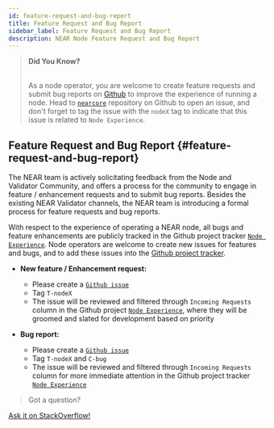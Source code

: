```yaml
---
id: feature-request-and-bug-report
title: Feature Request and Bug Report
sidebar_label: Feature Request and Bug Report
description: NEAR Node Feature Request and Bug Report
---
```



<blockquote class="info">
<strong>Did You Know?</strong><br /><br />

As a node operator, you are welcome to create feature requests and submit bug reports on [Github](https://github.com/near/nearcore/issues) to improve the experience of running a node. Head to [`nearcore`](https://github.com/near/nearcore/issues) repository on Github to open an issue, and don't forget to tag the issue with the `nodeX` tag to indicate that this issue is related to `Node Experience`.

</blockquote>


## Feature Request and Bug Report {#feature-request-and-bug-report}

The NEAR team is actively solicitating feedback from the Node and Validator Community, and offers a process for the community to engage in feature / enhancement requests and to submit bug reports. Besides the existing NEAR Validator channels, the NEAR team is introducing a formal process for feature requests and bug reports.

With respect to the experience of operating a NEAR node, all bugs and feature enhancements are publicly tracked in the Github project tracker [`Node Experience`](https://github.com/orgs/near/projects/31). Node operators are welcome to create new issues for features and bugs, and to add these issues into the [Github project tracker](https://github.com/orgs/near/projects/42).

- **New feature / Enhancement request:**
  - Please create a [`Github issue`](https://github.com/near/nearcore/issues)
  - Tag `T-nodeX`
  - The issue will be reviewed and filtered through `Incoming Requests` column in the Github project [`Node Experience`](https://github.com/orgs/near/projects/31), where they will be groomed and slated for development based on priority

- **Bug report:**
  - Please create a [`Github issue`](https://github.com/near/nearcore/issues)
  - Tag `T-nodeX` and `C-bug`
  - The issue will be reviewed and filtered through `Incoming Requests` column for more immediate attention in the Github project tracker [`Node Experience`](https://github.com/orgs/near/projects/31)


>Got a question?
<a href="https://stackoverflow.com/questions/tagged/nearprotocol">
  <h8>Ask it on StackOverflow!</h8></a>
